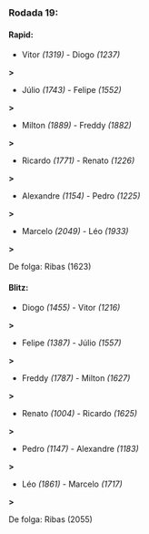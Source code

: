 ### Rodada 19:

#### Rapid:

* Vitor *(1319)*     -     Diogo *(1237)*

 **>** 
* Júlio *(1743)*     -     Felipe *(1552)*

 **>** 
* Milton *(1889)*     -     Freddy *(1882)*

 **>** 
* Ricardo *(1771)*     -     Renato *(1226)*

 **>** 
* Alexandre *(1154)*     -     Pedro *(1225)*

 **>** 
* Marcelo *(2049)*     -     Léo *(1933)*

 **>** 

De folga: Ribas (1623)

#### Blitz:

* Diogo *(1455)*     -     Vitor *(1216)*

 **>** 
* Felipe *(1387)*     -     Júlio *(1557)*

 **>** 
* Freddy *(1787)*     -     Milton *(1627)*

 **>** 
* Renato *(1004)*     -     Ricardo *(1625)*

 **>** 
* Pedro *(1147)*     -     Alexandre *(1183)*

 **>** 
* Léo *(1861)*     -     Marcelo *(1717)*

 **>** 

De folga: Ribas (2055)

